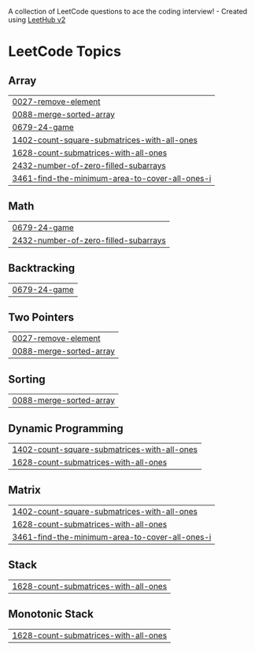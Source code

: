 A collection of LeetCode questions to ace the coding interview! - Created using [LeetHub v2](https://github.com/arunbhardwaj/LeetHub-2.0)
<!---LeetCode Topics Start-->
# LeetCode Topics
## Array
|  |
| ------- |
| [0027-remove-element](https://github.com/arina-tuladhar/solid-doodle/tree/master/0027-remove-element) |
| [0088-merge-sorted-array](https://github.com/arina-tuladhar/solid-doodle/tree/master/0088-merge-sorted-array) |
| [0679-24-game](https://github.com/arina-tuladhar/solid-doodle/tree/master/0679-24-game) |
| [1402-count-square-submatrices-with-all-ones](https://github.com/arina-tuladhar/solid-doodle/tree/master/1402-count-square-submatrices-with-all-ones) |
| [1628-count-submatrices-with-all-ones](https://github.com/arina-tuladhar/solid-doodle/tree/master/1628-count-submatrices-with-all-ones) |
| [2432-number-of-zero-filled-subarrays](https://github.com/arina-tuladhar/solid-doodle/tree/master/2432-number-of-zero-filled-subarrays) |
| [3461-find-the-minimum-area-to-cover-all-ones-i](https://github.com/arina-tuladhar/solid-doodle/tree/master/3461-find-the-minimum-area-to-cover-all-ones-i) |
## Math
|  |
| ------- |
| [0679-24-game](https://github.com/arina-tuladhar/solid-doodle/tree/master/0679-24-game) |
| [2432-number-of-zero-filled-subarrays](https://github.com/arina-tuladhar/solid-doodle/tree/master/2432-number-of-zero-filled-subarrays) |
## Backtracking
|  |
| ------- |
| [0679-24-game](https://github.com/arina-tuladhar/solid-doodle/tree/master/0679-24-game) |
## Two Pointers
|  |
| ------- |
| [0027-remove-element](https://github.com/arina-tuladhar/solid-doodle/tree/master/0027-remove-element) |
| [0088-merge-sorted-array](https://github.com/arina-tuladhar/solid-doodle/tree/master/0088-merge-sorted-array) |
## Sorting
|  |
| ------- |
| [0088-merge-sorted-array](https://github.com/arina-tuladhar/solid-doodle/tree/master/0088-merge-sorted-array) |
## Dynamic Programming
|  |
| ------- |
| [1402-count-square-submatrices-with-all-ones](https://github.com/arina-tuladhar/solid-doodle/tree/master/1402-count-square-submatrices-with-all-ones) |
| [1628-count-submatrices-with-all-ones](https://github.com/arina-tuladhar/solid-doodle/tree/master/1628-count-submatrices-with-all-ones) |
## Matrix
|  |
| ------- |
| [1402-count-square-submatrices-with-all-ones](https://github.com/arina-tuladhar/solid-doodle/tree/master/1402-count-square-submatrices-with-all-ones) |
| [1628-count-submatrices-with-all-ones](https://github.com/arina-tuladhar/solid-doodle/tree/master/1628-count-submatrices-with-all-ones) |
| [3461-find-the-minimum-area-to-cover-all-ones-i](https://github.com/arina-tuladhar/solid-doodle/tree/master/3461-find-the-minimum-area-to-cover-all-ones-i) |
## Stack
|  |
| ------- |
| [1628-count-submatrices-with-all-ones](https://github.com/arina-tuladhar/solid-doodle/tree/master/1628-count-submatrices-with-all-ones) |
## Monotonic Stack
|  |
| ------- |
| [1628-count-submatrices-with-all-ones](https://github.com/arina-tuladhar/solid-doodle/tree/master/1628-count-submatrices-with-all-ones) |
<!---LeetCode Topics End-->